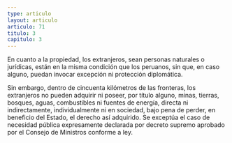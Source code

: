 ```yaml
---
type: articulo
layout: articulo
articulo: 71
titulo: 3
capitulo: 3
---
```

En cuanto a la propiedad, los extranjeros, sean personas naturales o jurídicas, están en la misma condición que los peruanos, sin que, en caso alguno, puedan invocar excepción ni protección diplomática.

Sin embargo, dentro de cincuenta kilómetros de las fronteras, los extranjeros no pueden adquirir ni poseer, por título alguno, minas, tierras, bosques, aguas, combustibles ni fuentes de energía, directa ni indirectamente, individualmente ni en sociedad, bajo pena de perder, en beneficio del Estado, el derecho así adquirido. Se exceptúa el caso de necesidad pública expresamente declarada por decreto supremo aprobado por el Consejo de Ministros conforme a ley.